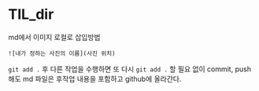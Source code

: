 # TIL_dir

md에서 이미지 로컬로 삽입방법

`![내가 정하는 사진의 이름](사진 위치)`

`git add .` 후 다른 작업을 수행하면 또 다시 `git add .` 할 필요 없이 commit, push 해도 md 파일은 후작업 내용을 포함하고 github에 올라간다.
